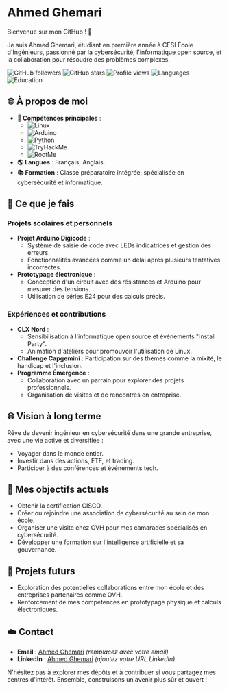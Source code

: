 # Ahmed Ghemari

Bienvenue sur mon GitHub ! 🚀

Je suis Ahmed Ghemari, étudiant en première année à CESI École d'Ingénieurs, passionné par la cybersécurité, l'informatique open source, et la collaboration pour résoudre des problèmes complexes.

![GitHub followers](https://img.shields.io/github/followers/4-hmed?style=social)
![GitHub stars](https://img.shields.io/github/stars/4-hmed?style=social)
![Profile views](https://komarev.com/ghpvc/?username=4-hmed&style=flat-square)
![Languages](https://img.shields.io/badge/Languages-French%20%7C%20English-blue)
![Education](https://img.shields.io/badge/Education-CESI%20%C3%89cole%20d'Ing%C3%A9nieurs-orange)

## 🌐 À propos de moi
- **🔧 Compétences principales** :
  - ![Linux](https://img.shields.io/badge/Linux-767BB3?logo=linux&logoColor=white)
  - ![Arduino](https://img.shields.io/badge/Arduino-00979D?logo=arduino&logoColor=white)
  - ![Python](https://img.shields.io/badge/Python-3776AB?logo=python&logoColor=white)
  - ![TryHackMe](https://img.shields.io/badge/TryHackMe-red?logo=tryhackme&logoColor=white)
  - ![RootMe](https://img.shields.io/badge/RootMe-232323?logo=hackthebox&logoColor=white)
- **🌎 Langues** : Français, Anglais.
- **📚 Formation** : Classe préparatoire intégrée, spécialisée en cybersécurité et informatique.

## 🔎 Ce que je fais
### Projets scolaires et personnels
- **Projet Arduino Digicode** :
  - Système de saisie de code avec LEDs indicatrices et gestion des erreurs.
  - Fonctionnalités avancées comme un délai après plusieurs tentatives incorrectes.
- **Prototypage électronique** :
  - Conception d'un circuit avec des résistances et Arduino pour mesurer des tensions.
  - Utilisation de séries E24 pour des calculs précis.

### Expériences et contributions
- **CLX Nord** :
  - Sensibilisation à l'informatique open source et événements "Install Party".
  - Animation d'ateliers pour promouvoir l'utilisation de Linux.
- **Challenge Capgemini** : Participation sur des thèmes comme la mixité, le handicap et l'inclusion.
- **Programme Émergence** :
  - Collaboration avec un parrain pour explorer des projets professionnels.
  - Organisation de visites et de rencontres en entreprise.

## 🌐 Vision à long terme
Rêve de devenir ingénieur en cybersécurité dans une grande entreprise, avec une vie active et diversifiée :
- Voyager dans le monde entier.
- Investir dans des actions, ETF, et trading.
- Participer à des conférences et événements tech.

## 🎯 Mes objectifs actuels
- Obtenir la certification CISCO.
- Créer ou rejoindre une association de cybersécurité au sein de mon école.
- Organiser une visite chez OVH pour mes camarades spécialisés en cybersécurité.
- Développer une formation sur l'intelligence artificielle et sa gouvernance.

## 🚀 Projets futurs
- Exploration des potentielles collaborations entre mon école et des entreprises partenaires comme OVH.
- Renforcement de mes compétences en prototypage physique et calculs électroniques.

## ☁️ Contact
- **Email** : [Ahmed Ghemari](mailto:ahmed.ghemari@example.com) *(remplacez avec votre email)*
- **LinkedIn** : [Ahmed Ghemari](https://www.linkedin.com/in/ahmed-ghemari) *(ajoutez votre URL LinkedIn)*

N'hésitez pas à explorer mes dépôts et à contribuer si vous partagez mes centres d'intérêt. Ensemble, construisons un avenir plus sûr et ouvert !

